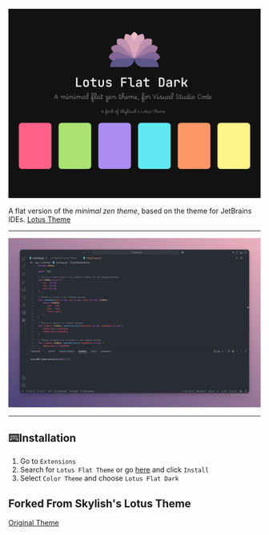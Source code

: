 ![Lotus Logo](https://github.com/alewtschuk/lotus-flat-theme-vscode/blob/main/assets/card.png?raw=true)

A flat version of the _minimal zen theme_, based on the theme for JetBrains IDEs. [Lotus Theme](https://plugins.jetbrains.com/plugin/14369-lotus-theme)

---

![Dark Screenshot](https://github.com/alewtschuk/lotus-flat-theme-vscode/blob/main/assets/screenshot.png?raw=true)

---

## ⌨️Installation

1. Go to `Extensions`
2. Search for `Lotus Flat Theme` or go [here](https://marketplace.visualstudio.com/items?itemName=SkyLiss.lotus-theme) and click `Install`
3. Select `Color Theme` and choose `Lotus Flat Dark`

## Forked From Skylish's Lotus Theme
[Original Theme](https://github.com/SkyLissh/lotus-theme-vscode)